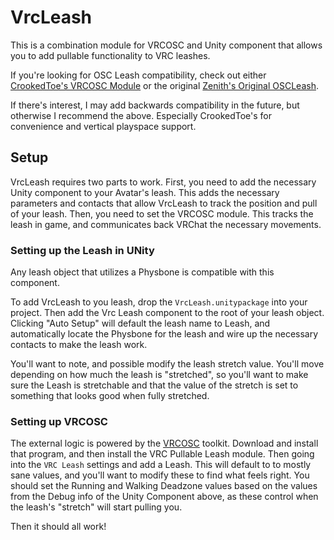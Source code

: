 # VrcLeash

This is a combination module for VRCOSC and Unity component that allows you to add pullable functionality to VRC leashes.

If you're looking for OSC Leash compatibility, check out either [CrookedToe's VRCOSC Module](https://github.com/CrookedToe/CrookedToe-s-Modules) or the original [Zenith's Original OSCLeash](https://github.com/ZenithVal/OSCLeash).

If there's interest, I may add backwards compatibility in the future, but otherwise I recommend the above. Especially CrookedToe's for convenience and vertical playspace support.

## Setup

VrcLeash requires two parts to work. First, you need to add the necessary Unity component to your Avatar's leash. This adds the necessary parameters and contacts that allow VrcLeash to track the position and pull of your leash.
Then, you need to set the VRCOSC module. This tracks the leash in game, and communicates back VRChat the necessary movements.

### Setting up the Leash in UNity

Any leash object that utilizes a Physbone is compatible with this component.

To add VrcLeash to you leash, drop the `VrcLeash.unitypackage` into your project. Then add the Vrc Leash component to the root of your leash object. Clicking "Auto Setup" will default the leash name to Leash, and automatically locate the Physbone for the leash and wire up the necessary contacts to make the leash work.

You'll want to note, and possible modify the leash stretch value. You'll move depending on how much the leash is "stretched", so you'll want to make sure the Leash is stretchable and that the value of the stretch is set to something that looks good when fully stretched.

### Setting up VRCOSC

The external logic is powered by the [VRCOSC](https://github.com/VolcanicArts/VRCOSC) toolkit. Download and install that program, and then install the VRC Pullable Leash module. Then going into the `VRC Leash` settings and add a Leash. This will default to to mostly sane values, and you'll want to modify these to find what feels right. You should set the Running and Walking Deadzone values based on the values from the Debug info of the Unity Component above, as these control when the leash's "stretch" will start pulling you.

Then it should all work!
